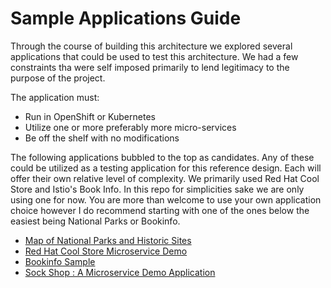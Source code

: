 # Sample Applications Guide

Through the course of building this architecture we explored several applications that could be used to test this architecture. We had a few constraints tha were self imposed primarily to lend legitimacy to the purpose of the project.

The application must:
* Run in OpenShift or Kubernetes
* Utilize one or more preferably more micro-services
* Be off the shelf with no modifications

The following applications bubbled to the top as candidates. Any of these could be utilized as a testing application for this reference design. Each will offer their own relative level of complexity. We primarily used Red Hat Cool Store and Istio's Book Info. In this repo for simplicities sake we are only using one for now. You are more than welcome to use your own application choice however I do recommend starting with one of the ones below the easiest being National Parks or Bookinfo. 


* [Map of National Parks and Historic Sites](https://github.com/OpenShiftDemos/restify-mongodb-parks)
* [Red Hat Cool Store Microservice Demo](https://github.com/jbossdemocentral/coolstore-microservice)
* [Bookinfo Sample](https://github.com/istio/istio/tree/master/samples/bookinfo)
* [Sock Shop : A Microservice Demo Application](https://github.com/microservices-demo/microservices-demo)




